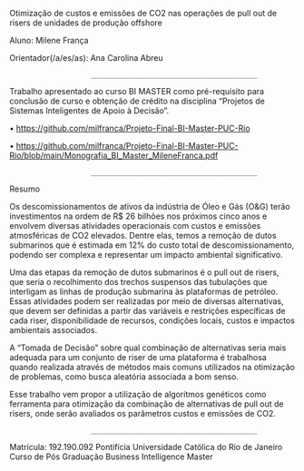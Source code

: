 Otimização de custos e emissões de CO2 nas operações de pull out de risers de unidades de produção offshore

Aluno: Milene França

Orientador(/a/es/as): Ana Carolina Abreu

                        _________________________________________


Trabalho apresentado ao curso BI MASTER como pré-requisito para conclusão de curso e obtenção de crédito na disciplina “Projetos de Sistemas Inteligentes de Apoio à Decisão”.

• https://github.com/milfranca/Projeto-Final-BI-Master-PUC-Rio

• https://github.com/milfranca/Projeto-Final-BI-Master-PUC-Rio/blob/main/Monografia_BI_Master_MileneFranca.pdf

                        _________________________________________


Resumo

Os descomissionamentos de ativos da indústria de Óleo e Gás (O&G) terão investimentos na ordem de R$ 26 bilhões nos próximos cinco anos e envolvem diversas atividades operacionais com custos e emissões atmosféricas de CO2 elevados. Dentre elas, temos a remoção de dutos submarinos que é estimada em 12% do custo total de descomissionamento, podendo ser complexa e representar um impacto ambiental significativo.

Uma das etapas da remoção de dutos submarinos é o pull out de risers, que seria o recolhimento dos trechos suspensos das tubulações que interligam as linhas de produção submarina às plataformas de petróleo. Essas atividades podem ser realizadas por meio de diversas alternativas, que devem ser definidas a partir das variáveis e restrições específicas de cada riser, disponibilidade de recursos, condições locais, custos e impactos ambientais associados.

A “Tomada de Decisão” sobre qual combinação de alternativas seria mais adequada para um conjunto de riser de uma plataforma é trabalhosa quando realizada através de métodos mais comuns utilizados na otimização de problemas, como busca aleatória associada a bom senso.

Esse trabalho vem propor a utilização de algoritmos genéticos como ferramenta para otimização da combinação de alternativas de pull out de risers, onde serão avaliados os parâmetros custos e emissões de CO2.

                        _________________________________________


Matrícula: 192.190.092
Pontifícia Universidade Católica do Rio de Janeiro
Curso de Pós Graduação Business Intelligence Master
